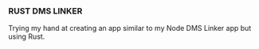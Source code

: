### RUST DMS LINKER

Trying my hand at creating an app similar to my Node DMS Linker app but using Rust.